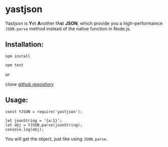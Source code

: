 # yastjson
Yastjson is **Y**et **A**nother fA**s**t **JSON**, which provide you a high-performaince `JSON.parse` method instead of the native function in Node.js.

## Installation:

```
npm install

npm test
```

or

clone [github repository](https://github.com/zhuyingda/yastjson)

## Usage:

```
const YJSON = require('yastjson');

let jsonString = '{a:1}';
let obj = YJSON.parse(jsonString);
console.log(obj);
```

You will get the object, just like using `JSON.parse`.